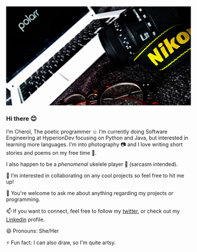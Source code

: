 ![](https://github.com/Cherol08/Cherol08/blob/main/nikon.jpg)

### Hi there 😊

I’m Cherol, The poetic programmer ☺️
I’m currently doing Software Engineering at HyperionDev focusing on Python and Java, but interested in learning more languages. I'm into photography :camera: and I love writing short stories and poems
on my free time :memo:. 

I also happen to be a _phenomenal_ ukelele player :guitar: (sarcasm intended).

👯 I’m interested in collaborating on any cool projects so feel free to hit me up!

💬 You're welcome to ask me about anything regarding my projects or programming.

📫 If you want to connect, feel free to follow my [twitter](https://twitter.com/CodeGhoul08), or check out my [Linkedin](https://www.linkedin.com/in/cherol-phoshoko-429aa421a/) profile.



😄 Pronouns: She/Her

⚡ Fun fact: I can also draw, so I'm quite artsy.
